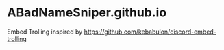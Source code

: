 # ABadNameSniper.github.io
Embed Trolling
inspired by https://github.com/kebabulon/discord-embed-trolling
